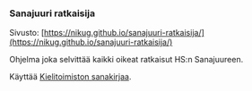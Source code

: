 ### Sanajuuri ratkaisija

Sivusto: [https://nikug.github.io/sanajuuri-ratkaisija/](https://nikug.github.io/sanajuuri-ratkaisija/)

Ohjelma joka selvittää kaikki oikeat ratkaisut HS:n Sanajuureen.

Käyttää [Kielitoimiston sanakirjaa](https://www.kielitoimistonsanakirja.fi/#/).
